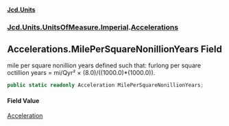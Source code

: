 #### [Jcd.Units](index 'index')
### [Jcd.Units.UnitsOfMeasure.Imperial](Jcd.Units.UnitsOfMeasure.Imperial 'Jcd.Units.UnitsOfMeasure.Imperial').[Accelerations](Accelerations 'Jcd.Units.UnitsOfMeasure.Imperial.Accelerations')

## Accelerations.MilePerSquareNonillionYears Field

mile per square nonillion years defined such that: furlong per square octillion years = mi/Qyr² ×
(8.0)/((1000.0)*(1000.0)).

```csharp
public static readonly Acceleration MilePerSquareNonillionYears;
```

#### Field Value
[Acceleration](Acceleration 'Jcd.Units.UnitTypes.Acceleration')